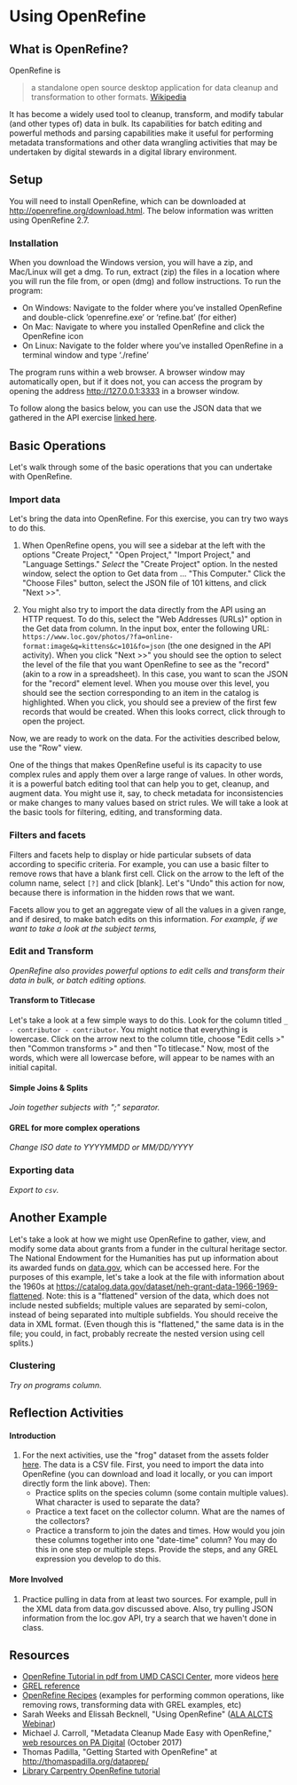 # Using OpenRefine

## What is OpenRefine?

OpenRefine is

> a standalone open source desktop application for data cleanup
> and transformation to other formats.
> [Wikipedia](https://en.wikipedia.org/wiki/OpenRefine "cited March 7, 2018")

It has become a widely used tool to cleanup, transform, and modify tabular (and other types of) data in bulk. Its capabilities for batch editing and powerful methods and parsing capabilities make it useful for performing metadata transformations and other data wrangling activities that may be undertaken by digital stewards in a digital library environment.

## Setup

You will need to install OpenRefine, which can be downloaded at http://openrefine.org/download.html. The below information was written using OpenRefine 2.7.

### Installation

When you download the Windows version, you will have a zip, and Mac/Linux will get a dmg. To run, extract (zip) the files in a location where you will run the file from, or open (dmg) and follow instructions. To run the program:

* On Windows: Navigate to the folder where you’ve installed OpenRefine and double-click ’openrefine.exe’ or ‘refine.bat’ (for either)
* On Mac: Navigate to where you installed OpenRefine and click the OpenRefine icon
* On Linux: Navigate to the folder where you’ve installed OpenRefine in a terminal window and type ‘./refine’

The program runs within a web browser. A browser window may automatically open, but if it does not, you can access the program by opening the address http://127.0.0.1:3333 in a browser window.

To follow along the basics below, you can use the JSON data that we gathered in the API exercise [linked here](../assets/loc-101-kittens.json).

## Basic Operations

Let's walk through some of the basic operations that you can undertake with OpenRefine.

### Import data

Let's bring the data into OpenRefine. For this exercise, you can try two ways to do this.

1. When OpenRefine opens, you will see a sidebar at the left with the options "Create Project," "Open Project," "Import Project," and "Language Settings." *Select* the "Create Project" option. In the nested window, select the option to Get data from ... "This Computer." Click the "Choose Files" button, select the JSON file of 101 kittens, and click "Next >>".

2. You might also try to import the data directly from the API using an HTTP request. To do this, select the "Web Addresses (URLs)" option in the Get data from column. In the input box, enter the following URL: `https://www.loc.gov/photos/?fa=online-format:image&q=kittens&c=101&fo=json` (the one designed in the API activity). When you click "Next >>" you should see the option to select the level of the file that you want OpenRefine to see as the "record" (akin to a row in a spreadsheet). In this case, you want to scan the JSON for the "record" element level. When you mouse over this level, you should see the section corresponding to an item in the catalog is highlighted. When you click, you should see a preview of the first few records that would be created. When this looks correct, click through to open the project.

Now, we are ready to work on the data. For the activities described below, use the "Row" view.

One of the things that makes OpenRefine useful is its capacity to use complex rules and apply them over a large range of values.
In other words, it is a powerful batch editing tool that can help you to get, cleanup, and augment data. You might use it, say, to check metadata for inconsistencies or make changes to many values based on strict rules. We will take a look at the basic tools for filtering, editing, and transforming data.

### Filters and facets
Filters and facets help to display or hide particular subsets of data according to specific criteria. For example, you can use a basic filter to remove rows that have a blank first cell. Click on the arrow to the left of the column name, select `[?]` and click [blank]. Let's "Undo" this action for now, because there is information in the hidden rows that we want.

Facets allow you to get an aggregate view of all the values in a given range, and if desired, to make batch edits on this information. *For example, if we want to take a look at the subject terms,*

### Edit and Transform
*OpenRefine also provides powerful options to edit cells and transform their data in bulk, or batch editing options.*

#### Transform to Titlecase
Let's take a look at a few simple ways to do this. Look for the column titled `_ - contributor - contributor`. You might notice that everything is lowercase. Click on the arrow next to the column title, choose "Edit cells >" then "Common transforms >" and then "To titlecase." Now, most of the words, which were all lowercase before, will appear to be names with an initial capital.

#### Simple Joins & Splits
*Join together subjects with ";" separator.*

#### GREL for more complex operations
*Change ISO date to YYYYMMDD or MM/DD/YYYY*

### Exporting data
*Export to `csv`.*


## Another Example

Let's take a look at how we might use OpenRefine to gather, view, and modify some data about
grants from a funder in the cultural heritage sector. The National Endowment for the
Humanities has put up information about its awarded funds on [data.gov](http://data.gov/),
which can be accessed here. For the purposes of this example, let's take a look at the file with
information about the 1960s at https://catalog.data.gov/dataset/neh-grant-data-1966-1969-flattened. Note: this is a "flattened" version of the data, which does not include nested subfields; multiple values are separated by semi-colon, instead
of being separated into multiple subfields. You should receive the data in XML format. (Even though this is "flattened," the same data is in the file; you could, in fact, probably recreate the nested version using cell splits.)

### Clustering
*Try on programs column.*

## Reflection Activities
#### Introduction
1. For the next activities, use the "frog" dataset from the assets folder [here](../assets/FW06166-frogs-track-info-no-location.csv). 
The data is a CSV file. 
First, you need to import the data into OpenRefine (you can download and load it locally, or you can import directly form the link above). 
Then:
    * Practice splits on the species column (some contain multiple values). What character is used to separate the data? 
    * Practice a text facet on the collector column. What are the names of the collectors? 
    * Practice a transform to join the dates and times. How would you join these columns together into one "date-time" column? You may do this in one step or multiple steps. Provide the steps, and any GREL expression you develop to do this. 

#### More Involved
1. Practice pulling in data from at least two sources. For example, pull in the XML data from data.gov discussed
above. Also, try pulling JSON information from the loc.gov API, try a search that we haven't done in class. 

## Resources

* [OpenRefine Tutorial in pdf from UMD CASCI Center](https://casci.umd.edu/wp-content/uploads/2013/12/OpenRefine-tutorial-v1.5.pdf), more videos [here](https://casci.umd.edu/research-resource/data-manipulation-tools/openrefine/)
* [GREL reference](https://github.com/OpenRefine/OpenRefine/wiki/General-Refine-Expression-Language)
* [OpenRefine Recipes](https://github.com/OpenRefine/OpenRefine/wiki/Recipes) (examples for performing common operations, like removing rows, transforming data with GREL examples, etc)
* Sarah Weeks and Elissah Becknell, "Using OpenRefine" ([ALA ALCTS Webinar](http://www.ala.org/alcts/confevents/upcoming/webinar/091813))
* Michael J. Carroll, "Metadata Cleanup Made Easy with OpenRefine," [web resources on PA Digital](https://padigital.org/2017/10/31/metadata-cleanup-made-easy-with-openrefine/) (October 2017)
* Thomas Padilla, "Getting Started with OpenRefine" at http://thomaspadilla.org/dataprep/
* [Library Carpentry OpenRefine tutorial](http://data-lessons.github.io/library-openrefine/)
